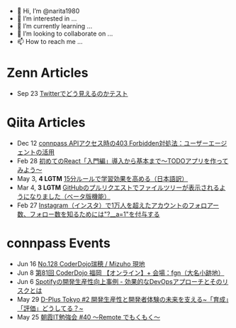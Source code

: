 - 👋 Hi, I’m @narita1980
- 👀 I’m interested in ...
- 🌱 I’m currently learning ...
- 💞️ I’m looking to collaborate on ...
- 📫 How to reach me ...

# Zenn Articles

<!-- profile updater begin: zenn -->
- Sep 23 [Twitterでどう見えるのかテスト](https://zenn.dev/narita1980/articles/cbb21f8d7f785752d6ac)
<!-- profile updater end: zenn -->

# Qiita Articles

<!-- profile updater begin: qiita -->
- Dec 12 [connpass APIアクセス時の403 Forbidden対処法：ユーザーエージェントの活用](https://qiita.com/narita1980/items/8e76a50a234850455077)
- Feb 28 [初めてのReact「入門編」導入から基本まで〜TODOアプリを作ってみよう〜](https://qiita.com/narita1980/items/49df43425ba2400bd0c2)
- May 3, **4 LGTM** [15分ルールで学習効果を高める（日本語訳）](https://qiita.com/narita1980/items/d0ad5246344fc6e4380f)
- Mar 4, **3 LGTM** [GitHubのプルリクエストでファイルツリーが表示されるようになりました（ベータ版機能）](https://qiita.com/narita1980/items/bee2c5232342a51e0415)
- Feb 27 [Instagram（インスタ）で1万人を超えたアカウントのフォロアー数、フォロー数を知るためには"?__a=1"を付与する](https://qiita.com/narita1980/items/630b7014fa893461b991)
<!-- profile updater end: qiita -->

# connpass Events

<!-- profile updater begin: connpass -->
- Jun 16 [No.128 CoderDojo瑞穂 / Mizuho 現地](https://coderdojo-mizuho.connpass.com/event/319352/)
- Jun 8 [第81回 CoderDojo 福岡 【オンライン】+ 会場：fgn（大名小跡地）](https://coderdojo-fukuoka.connpass.com/event/319357/)
- Jun 6 [Spotifyの開発生産性向上事例 - 効果的なDevOpsアプローチとそのリスクとは](https://developer-productivity-engineering.connpass.com/event/319086/)
- May 29 [D-Plus Tokyo #2 開発生産性と開発者体験の未来を支える~「育成」「評価」どうしてる？~](https://d-plus.connpass.com/event/318834/)
- May 25 [朝霞IT勉強会 #40 〜Remote でもくもく〜](https://asaka-it.connpass.com/event/319330/)
<!-- profile updater end: connpass -->

<!---
narita1980/narita1980 is a ✨ special ✨ repository because its `README.md` (this file) appears on your GitHub profile.
You can click the Preview link to take a look at your changes.
--->
